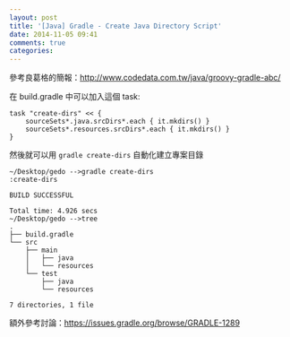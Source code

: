```yaml
---
layout: post
title: '[Java] Gradle - Create Java Directory Script'
date: 2014-11-05 09:41
comments: true
categories: 
---
```

參考良葛格的簡報：http://www.codedata.com.tw/java/groovy-gradle-abc/

在 build.gradle 中可以加入這個 task:
```
task "create-dirs" << {
    sourceSets*.java.srcDirs*.each { it.mkdirs() }
    sourceSets*.resources.srcDirs*.each { it.mkdirs() }
}
```
然後就可以用 `gradle create-dirs` 自動化建立專案目錄
```
~/Desktop/gedo -->gradle create-dirs
:create-dirs

BUILD SUCCESSFUL

Total time: 4.926 secs
~/Desktop/gedo -->tree
.
├── build.gradle
└── src
    ├── main
    │   ├── java
    │   └── resources
    └── test
        ├── java
        └── resources

7 directories, 1 file
```

額外參考討論：https://issues.gradle.org/browse/GRADLE-1289